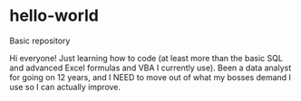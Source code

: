 # hello-world
Basic repository

Hi everyone! Just learning how to code (at least more than the basic SQL and advanced Excel formulas and VBA I currently use). Been a data analyst for going on 12 years, and I NEED to move out of what my bosses demand I use so I can actually improve.
